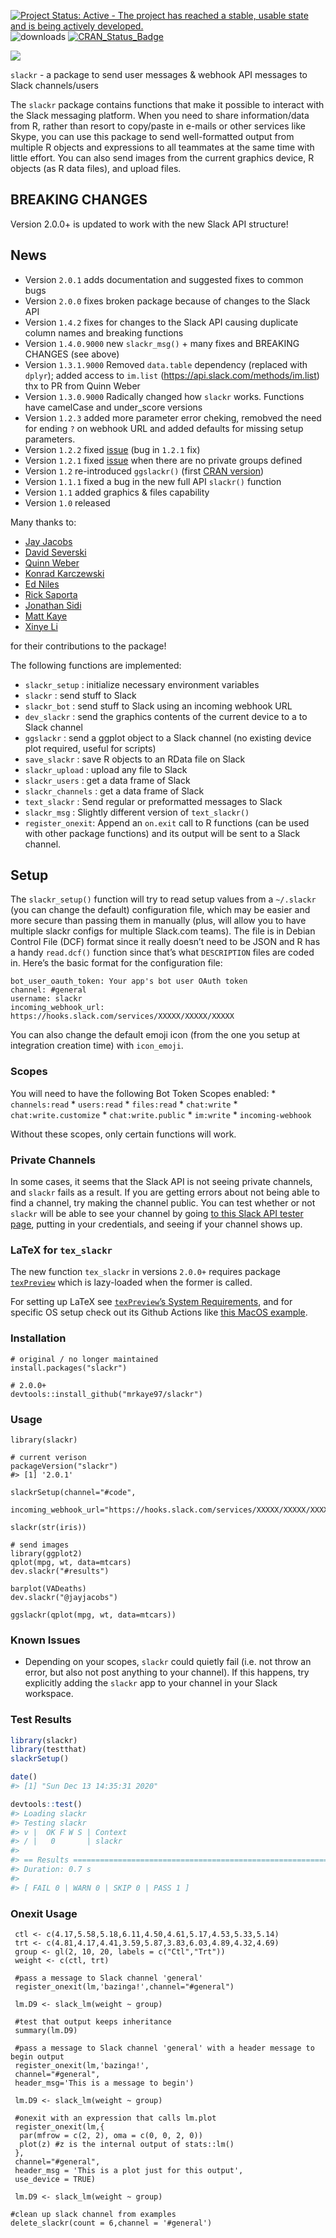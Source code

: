 
<!-- README.md is generated from README.Rmd. Please edit that file -->

[![Project Status: Active - The project has reached a stable, usable
state and is being actively
developed.](http://www.repostatus.org/badges/0.1.0/active.svg)](http://www.repostatus.org/#active)
![downloads](http://cranlogs.r-pkg.org/badges/grand-total/slackr)
[![CRAN\_Status\_Badge](http://www.r-pkg.org/badges/version/slackr)](http://cran.r-project.org/package=slackr)

![](slackr.png)

`slackr` - a package to send user messages & webhook API messages to
Slack channels/users

The `slackr` package contains functions that make it possible to
interact with the Slack messaging platform. When you need to share
information/data from R, rather than resort to copy/paste in e-mails or
other services like Skype, you can use this package to send
well-formatted output from multiple R objects and expressions to all
teammates at the same time with little effort. You can also send images
from the current graphics device, R objects (as R data files), and
upload files.

BREAKING CHANGES
----------------

Version 2.0.0+ is updated to work with the new Slack API structure!

News
----

-   Version `2.0.1` adds documentation and suggested fixes to common
    bugs
-   Version `2.0.0` fixes broken package because of changes to the Slack
    API
-   Version `1.4.2` fixes for changes to the Slack API causing duplicate
    column names and breaking functions
-   Version `1.4.0.9000` new `slackr_msg()` + many fixes and BREAKING
    CHANGES (see above)
-   Version `1.3.1.9000` Removed `data.table` dependency (replaced with
    `dplyr`); added access to `im.list`
    (<a href="https://api.slack.com/methods/im.list" class="uri">https://api.slack.com/methods/im.list</a>)
    thx to PR from Quinn Weber
-   Version `1.3.0.9000` Radically changed how `slackr` works. Functions
    have camelCase and under\_score versions
-   Version `1.2.3` added more parameter error cheking, remobved the
    need for ending `?` on webhook URL and added defaults for missing
    setup parameters.
-   Version `1.2.2` fixed
    [issue](https://github.com/hrbrmstr/slackr/issues/4) (bug in `1.2.1`
    fix)
-   Version `1.2.1` fixed
    [issue](https://github.com/hrbrmstr/slackr/issues/3) when there are
    no private groups defined
-   Version `1.2` re-introduced `ggslackr()` (first [CRAN
    version](http://cran.at.r-project.org/web/packages/slackr/index.html))
-   Version `1.1.1` fixed a bug in the new full API `slackr()` function
-   Version `1.1` added graphics & files capability
-   Version `1.0` released

Many thanks to:

-   [Jay Jacobs](https://github.com/jayjacobs)
-   [David Severski](https://github.com/davidski)
-   [Quinn Weber](https://github.com/qsweber)
-   [Konrad Karczewski](https://github.com/konradjk)
-   [Ed Niles](https://github.com/eniles)
-   [Rick Saporta](https://github.com/rsaporta)
-   [Jonathan Sidi](https://github.com/yonicd)
-   [Matt Kaye](https://github.com/mrkaye97)
-   [Xinye Li](https://github.com/xinye1)

for their contributions to the package!

The following functions are implemented:

-   `slackr_setup` : initialize necessary environment variables
-   `slackr` : send stuff to Slack
-   `slackr_bot` : send stuff to Slack using an incoming webhook URL
-   `dev_slackr` : send the graphics contents of the current device to a
    to Slack channel
-   `ggslackr` : send a ggplot object to a Slack channel (no existing
    device plot required, useful for scripts)
-   `save_slackr` : save R objects to an RData file on Slack
-   `slackr_upload` : upload any file to Slack
-   `slackr_users` : get a data frame of Slack
-   `slackr_channels` : get a data frame of Slack
-   `text_slackr` : Send regular or preformatted messages to Slack
-   `slackr_msg` : Slightly different version of `text_slackr()`
-   `register_onexit`: Append an `on.exit` call to R functions (can be
    used with other package functions) and its output will be sent to a
    Slack channel.

Setup
-----

The `slackr_setup()` function will try to read setup values from a
`~/.slackr` (you can change the default) configuration file, which may
be easier and more secure than passing them in manually (plus, will
allow you to have multiple slackr configs for multiple Slack.com teams).
The file is in Debian Control File (DCF) format since it really doesn’t
need to be JSON and R has a handy `read.dcf()` function since that’s
what `DESCRIPTION` files are coded in. Here’s the basic format for the
configuration file:

    bot_user_oauth_token: Your app's bot user OAuth token
    channel: #general
    username: slackr
    incoming_webhook_url: https://hooks.slack.com/services/XXXXX/XXXXX/XXXXX

You can also change the default emoji icon (from the one you setup at
integration creation time) with `icon_emoji`.

### Scopes

You will need to have the following Bot Token Scopes enabled: \*
`channels:read` \* `users:read` \* `files:read` \* `chat:write` \*
`chat:write.customize` \* `chat:write.public` \* `im:write` \*
`incoming-webhook`

Without these scopes, only certain functions will work.

### Private Channels

In some cases, it seems that the Slack API is not seeing private
channels, and `slackr` fails as a result. If you are getting errors
about not being able to find a channel, try making the channel public.
You can test whether or not `slackr` will be able to see your channel by
going [to this Slack API tester
page](https://api.slack.com/methods/conversations.list/test), putting in
your credentials, and seeing if your channel shows up.

### LaTeX for `tex_slackr`

The new function `tex_slackr` in versions `2.0.0+` requires package
[`texPreview`](https://github.com/yonicd/texPreview) which is
lazy-loaded when the former is called.

For setting up LaTeX see [`texPreview`’s System
Requirements](https://github.com/yonicd/texPreview#functionality), and
for specific OS setup check out its Github Actions like [this MacOS
example](https://github.com/yonicd/texPreview/blob/master/.github/workflows/R-mac.yml#L46).

### Installation

    # original / no longer maintained
    install.packages("slackr")

    # 2.0.0+
    devtools::install_github("mrkaye97/slackr")

### Usage

    library(slackr)

    # current verison
    packageVersion("slackr")
    #> [1] '2.0.1'

    slackrSetup(channel="#code", 
                incoming_webhook_url="https://hooks.slack.com/services/XXXXX/XXXXX/XXXXX")

    slackr(str(iris))

    # send images
    library(ggplot2)
    qplot(mpg, wt, data=mtcars)
    dev.slackr("#results")

    barplot(VADeaths)
    dev.slackr("@jayjacobs")

    ggslackr(qplot(mpg, wt, data=mtcars))

### Known Issues

-   Depending on your scopes, `slackr` could quietly fail (i.e. not
    throw an error, but also not post anything to your channel). If this
    happens, try explicitly adding the `slackr` app to your channel in
    your Slack workspace.

### Test Results

``` r
library(slackr)
library(testthat)
slackrSetup()

date()
#> [1] "Sun Dec 13 14:35:31 2020"

devtools::test()
#> Loading slackr
#> Testing slackr
#> v |  OK F W S | Context
#> / |   0       | slackr                                                                                                  / |   0       | slackr                                                                                                  - |   1       | slackr                                                                                                  v |   1       | slackr [0.7 s]
#> 
#> == Results =============================================================================================================
#> Duration: 0.7 s
#> 
#> [ FAIL 0 | WARN 0 | SKIP 0 | PASS 1 ]
```

### Onexit Usage

     ctl <- c(4.17,5.58,5.18,6.11,4.50,4.61,5.17,4.53,5.33,5.14)
     trt <- c(4.81,4.17,4.41,3.59,5.87,3.83,6.03,4.89,4.32,4.69)
     group <- gl(2, 10, 20, labels = c("Ctl","Trt"))
     weight <- c(ctl, trt)

     #pass a message to Slack channel 'general'
     register_onexit(lm,'bazinga!',channel="#general")

     lm.D9 <- slack_lm(weight ~ group)

     #test that output keeps inheritance
     summary(lm.D9)

     #pass a message to Slack channel 'general' with a header message to begin output
     register_onexit(lm,'bazinga!',
     channel="#general",
     header_msg='This is a message to begin')

     lm.D9 <- slack_lm(weight ~ group)

     #onexit with an expression that calls lm.plot
     register_onexit(lm,{
      par(mfrow = c(2, 2), oma = c(0, 0, 2, 0))
      plot(z) #z is the internal output of stats::lm()
     },
     channel="#general",
     header_msg = 'This is a plot just for this output',
     use_device = TRUE)

     lm.D9 <- slack_lm(weight ~ group)

    #clean up slack channel from examples
    delete_slackr(count = 6,channel = '#general')
